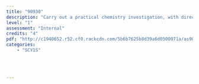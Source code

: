 ```yaml
---
title: "90930"
description: "Carry out a practical chemistry investigation, with direction"
level: "1"
assessment: "Internal"
credits: "4"
pdf: "http://c1940652.r52.cf0.rackcdn.com/5b6b7625b8d39a6d0500071a/as90930.pdf"
categories:
    - "SCY1S"
    
    
    
    
---
```

